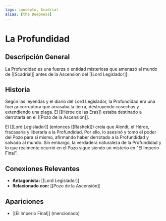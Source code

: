 ```yaml
---
tags: concepto, Scadrial
alias: [the Deepness]
---
```


# La Profundidad

## Descripción General
La Profundidad es una fuerza o entidad misteriosa que amenazó al mundo de [[Scadrial]] antes de la Ascensión del [[Lord Legislador]].

## Historia
Según las leyendas y el diario del Lord Legislador, la Profundidad era una fuerza corruptora que arrasaba la tierra, destruyendo cosechas y extendiendo una plaga. El [[Héroe de las Eras]] estaba destinado a derrotarla en el [[Pozo de la Ascensión]].

El [[Lord Legislador]] (entonces [[Rashek]]) creía que Alendi, el Héroe, fracasaría y liberaría a la Profundidad. Por ello, lo asesinó y tomó el poder del Pozo para sí mismo, afirmando haber derrotado a la Profundidad y salvado al mundo. Sin embargo, la verdadera naturaleza de la Profundidad y lo que realmente ocurrió en el Pozo sigue siendo un misterio en "El Imperio Final".

## Conexiones Relevantes
* **Antagonista:** [[Lord Legislador]]
* **Relacionado con:** [[Pozo de la Ascensión]]

## Apariciones
* [[El Imperio Final]] (mencionado)
